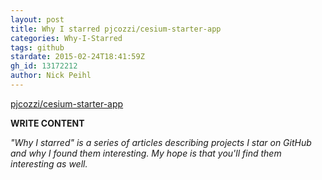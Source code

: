 ```yaml
---
layout: post
title: Why I starred pjcozzi/cesium-starter-app
categories: Why-I-Starred
tags: github
stardate: 2015-02-24T18:41:59Z
gh_id: 13172212
author: Nick Peihl
---
```


[pjcozzi/cesium-starter-app](star.repo.html_url)

**WRITE CONTENT**

*"Why I starred" is a series of articles describing projects I star on GitHub and why I found them interesting. My hope is that you'll find them interesting as well.*

